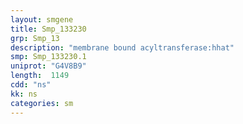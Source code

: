 ```yaml
---
layout: smgene
title: Smp_133230
grp: Smp_13
description: "membrane bound acyltransferase:hhat"
smp: Smp_133230.1
uniprot: "G4V8B9"
length:  1149
cdd: "ns"
kk: ns
categories: sm
---
```

